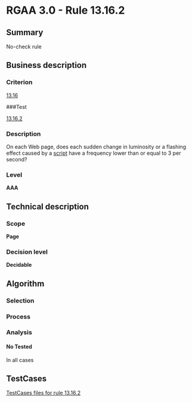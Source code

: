 # RGAA 3.0 -  Rule 13.16.2

## Summary

No-check rule

## Business description

### Criterion

[13.16](http://asqatasun.github.io/RGAA--3.0--EN/RGAA3.0_Criteria_English_version_v1.html#crit-13-16)

###Test

[13.16.2](http://asqatasun.github.io/RGAA--3.0--EN/RGAA3.0_Criteria_English_version_v1.html#test-13-16-2)

### Description
On each Web page,
    does each sudden change in luminosity or a flashing
    effect caused by a <a href="http://asqatasun.github.io/RGAA--3.0--EN/RGAA3.0_Glossary_English_version_v1.html#mScript">script</a>
    have a frequency lower than or equal to 3 per second? 


### Level

**AAA**

## Technical description

### Scope

**Page**

### Decision level

**Decidable**

## Algorithm

### Selection

### Process

### Analysis

#### No Tested 

In all cases









##  TestCases 

[TestCases files for rule 13.16.2](https://gitlab.com/asqatasun/Asqatasun/-/tree/master/rules/rules-rgaa3.0/src/test/resources/testcases/rgaa30/Rgaa30Rule131602/) 


